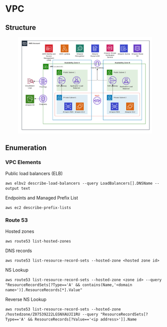 # VPC

## Structure

<figure><img src="../../.gitbook/assets/image (1).png" alt=""><figcaption></figcaption></figure>

## Enumeration

### VPC Elements

Public load balancers (ELB)

```
aws elbv2 describe-load-balancers --query LoadBalancers[].DNSName --output text
```

Endpoints and Managed Prefix List

```
aws ec2 describe-prefix-lists
```

### Route 53

Hosted zones

```
aws route53 list-hosted-zones
```

DNS records

```
aws route53 list-resource-record-sets --hosted-zone <hosted zone id>
```

NS Lookup

```
aws route53 list-resource-record-sets --hosted-zone <zone id> --query "ResourceRecordSets[?Type=='A' && contains(Name,'<domain name>')].ResourceRecords[*].Value"
```

Reverse NS Lookup

```
aws route53 list-resource-record-sets --hosted-zone /hostedzone/Z07539222LGSNXAUJI1RU --query "ResourceRecordSets[?Type=='A' && ResourceRecords[?Value=='<ip address>']].Name
```

